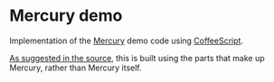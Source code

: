 # Mercury demo

Implementation of the [Mercury](https://github.com/Raynos/mercury) demo code using [CoffeeScript](http://coffeescript.org/).

[As suggested in the source](https://github.com/Raynos/mercury/blob/master/index.js), this is built using the parts that make up Mercury, rather than Mercury itself.
